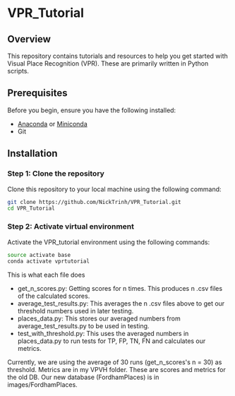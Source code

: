 # VPR_Tutorial

## Overview
This repository contains tutorials and resources to help you get started with Visual Place Recognition (VPR). These are primarily written in Python scripts.

## Prerequisites
Before you begin, ensure you have the following installed:
- [Anaconda](https://www.anaconda.com/products/distribution) or [Miniconda](https://docs.conda.io/en/latest/miniconda.html)
- Git

## Installation

### Step 1: Clone the repository
Clone this repository to your local machine using the following command:
```bash
git clone https://github.com/NickTrinh/VPR_Tutorial.git
cd VPR_Tutorial
```

### Step 2: Activate virtual environment
Activate the VPR_tutorial environment using the following commands:
```bash
source activate base
conda activate vprtutorial
```

This is what each file does
- get_n_scores.py: Getting scores for n times. This produces n .csv files of the calculated scores.
- average_test_results.py: This averages the n .csv files above to get our threshold numbers used in later testing.
- places_data.py: This stores our averaged numbers from average_test_results.py to be used in testing.
- test_with_threshold.py: This uses the averaged numbers in places_data.py to run tests for TP, FP, TN, FN and calculates our metrics.

Currently, we are using the average of 30 runs (get_n_scores's n = 30) as threshold. Metrics are in my VPVH folder. These are scores and metrics for the old DB.
Our new database (FordhamPlaces) is in images/FordhamPlaces.
